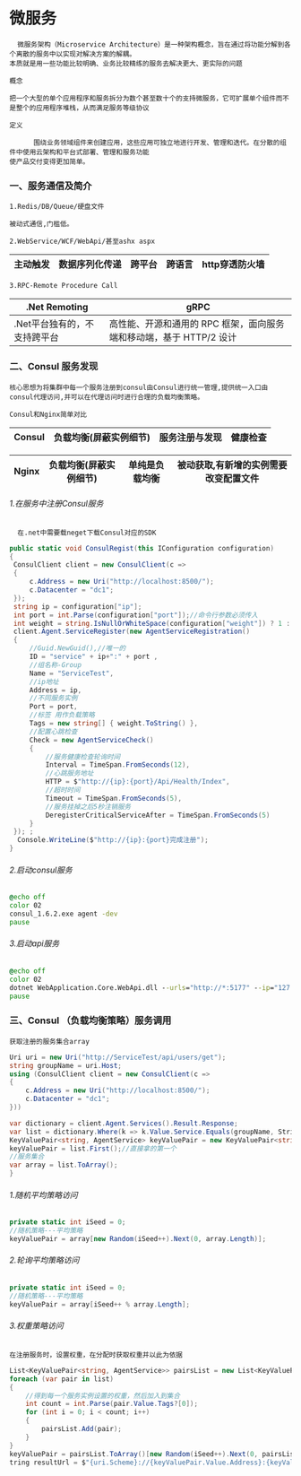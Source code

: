 # 微服务
  
      微服务架构（Microservice Architecture）是一种架构概念，旨在通过将功能分解到各个离散的服务中以实现对解决方案的解耦。
    本质就是用一些功能比较明确、业务比较精练的服务去解决更大、更实际的问题

`概念`

    把一个大型的单个应用程序和服务拆分为数个甚至数十个的支持微服务，它可扩展单个组件而不是整个的应用程序堆栈，从而满足服务等级协议
    
`定义`

          围绕业务领域组件来创建应用，这些应用可独立地进行开发、管理和迭代。在分散的组件中使用云架构和平台式部署、管理和服务功能
    使产品交付变得更加简单。

  
### 一、服务通信及简介
  
`1.Redis/DB/Queue/硬盘文件`
  
    被动式通信,门槛低。
  
`2.WebService/WCF/WebApi/甚至ashx aspx`

|主动触发|数据序列化传递|跨平台|跨语言|http穿透防火墙|
|-|-|-|-|-|

`3.RPC-Remote Procedure Call`

|.Net Remoting|gRPC|
|-|-|
|.Net平台独有的，不支持跨平台|高性能、开源和通用的 RPC 框架，面向服务端和移动端，基于 HTTP/2 设计|

### 二、Consul 服务发现

 `核心思想为将集群中每一个服务注册到consul由Consul进行统一管理,提供统一入口由consul代理访问,并可以在代理访问时进行合理的负载均衡策略。`

 `Consul和Nginx简单对比`

|Consul|负载均衡(屏蔽实例细节)| 服务注册与发现| 健康检查|                 
|-|-|-|-|

|Nginx|负载均衡(屏蔽实例细节)|单纯是负载均衡|被动获取,有新增的实例需要改变配置文件|
|-|-|-|-|
    
   
   



   
   
###### 1.在服务中注册Consul服务
      
      在.net中需要载neget下载Consul对应的SDK
      
  ```.cs
public static void ConsulRegist(this IConfiguration configuration)
{
   ConsulClient client = new ConsulClient(c =>
   {
       c.Address = new Uri("http://localhost:8500/");
       c.Datacenter = "dc1";
   });
   string ip = configuration["ip"];
   int port = int.Parse(configuration["port"]);//命令行参数必须传入
   int weight = string.IsNullOrWhiteSpace(configuration["weight"]) ? 1 : int.Parse(configuration["weight"]);//命令行参数必须传入
   client.Agent.ServiceRegister(new AgentServiceRegistration()
   {
       //Guid.NewGuid(),//唯一的
       ID = "service" + ip+":" + port ,
       //组名称-Group
       Name = "ServiceTest",
       //ip地址
       Address = ip,
       //不同服务实例
       Port = port,
       //标签 用作负载策略
       Tags = new string[] { weight.ToString() },
       //配置心跳检查
       Check = new AgentServiceCheck()
       {
           //服务健康检查轮询时间
           Interval = TimeSpan.FromSeconds(12),
           //心跳服务地址
           HTTP = $"http://{ip}:{port}/Api/Health/Index",
           //超时时间
           Timeout = TimeSpan.FromSeconds(5),
           //服务挂掉之后5秒注销服务
           DeregisterCriticalServiceAfter = TimeSpan.FromSeconds(5)
       }
   }); ;
    Console.WriteLine($"http://{ip}:{port}完成注册");
}
  ```
  ###### 2.启动consul服务
  
  ```.bat
  @echo off
  color 02
  consul_1.6.2.exe agent -dev
  pause
  ```
  ###### 3.启动api服务
  ```.bat
  @echo off
  color 02
  dotnet WebApplication.Core.WebApi.dll --urls="http://*:5177" --ip="127.0.0.1" --port=5177 --weight=3
  pause
  ```
  
 ### 三、Consul （负载均衡策略）服务调用 
  
  `获取注册的服务集合array`
  ```.cs
  Uri uri = new Uri("http://ServiceTest/api/users/get");
  string groupName = uri.Host;
  using (ConsulClient client = new ConsulClient(c =>
  {
      c.Address = new Uri("http://localhost:8500/");
      c.Datacenter = "dc1";
  }))
  
  var dictionary = client.Agent.Services().Result.Response;
  var list = dictionary.Where(k => k.Value.Service.Equals(groupName, StringComparison.OrdinalIgnoreCase)) ;
  KeyValuePair<string, AgentService> keyValuePair = new KeyValuePair<string, AgentService>();
  keyValuePair = list.First();//直接拿的第一个
  //服务集合
  var array = list.ToArray();
  }
  ```
  
###### 1.随机平均策略访问
  ```.cs
 private static int iSeed = 0;
  //随机策略---平均策略
 keyValuePair = array[new Random(iSeed++).Next(0, array.Length)];

  ```
###### 2.轮询平均策略访问
  ```.cs
 private static int iSeed = 0;
  //随机策略---平均策略
 keyValuePair = array[iSeed++ % array.Length];

  ```
###### 3.权重策略访问
    在注册服务时，设置权重，在分配时获取权重并以此为依据
  ```.cs
  List<KeyValuePair<string, AgentService>> pairsList = new List<KeyValuePair<string, AgentService>>();
  foreach (var pair in list)
  {
      //得到每一个服务实例设置的权重，然后加入到集合
      int count = int.Parse(pair.Value.Tags?[0]);
      for (int i = 0; i < count; i++)
      {
          pairsList.Add(pair);
      }
  }
  keyValuePair = pairsList.ToArray()[new Random(iSeed++).Next(0, pairsList.Count())];
  tring resultUrl = $"{uri.Scheme}://{keyValuePair.Value.Address}:{keyValuePair.Value.Port}{uri.PathAndQuery}";
  ```
 
  
